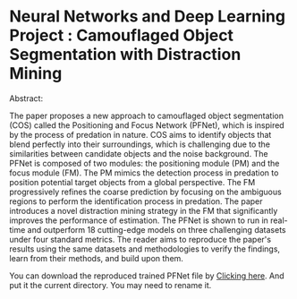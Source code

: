# Neural Networks and Deep Learning Project : Camouflaged Object Segmentation with Distraction Mining


Abstract:

The paper proposes a new approach to camouflaged object segmentation (COS) called the Positioning and Focus Network (PFNet), which is inspired by the process of predation in nature. COS aims to identify objects that blend perfectly into their surroundings, which is challenging due to the similarities between candidate objects and the noise background. The PFNet is composed of two modules: the positioning module (PM) and the focus module (FM). The PM mimics the detection process in predation to position potential target objects from a global perspective. The FM progressively refines the coarse prediction by focusing on the ambiguous regions to perform the identification process in predation. The paper introduces a novel distraction mining strategy in the FM that significantly improves the performance of estimation. The PFNet is shown to run in real-time and outperform 18 cutting-edge models on three challenging datasets under four standard metrics. The reader aims to reproduce the paper's results using the same datasets and methodologies to verify the findings, learn from their methods, and build upon them.

You can download the reproduced trained PFNet file by [Clicking here](https://drive.google.com/file/d/1AOFw2hXt3B6DTlB3txneyH6LXjNoPB52/view?usp=sharing). And put it the current directory. You may need to rename it.
